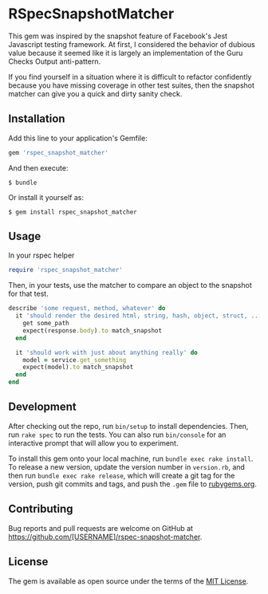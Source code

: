 # RSpecSnapshotMatcher

This gem was inspired by the snapshot feature of Facebook's Jest Javascript testing framework.  At first, I considered the behavior of dubious value because it seemed like it is largely an implementation of the Guru Checks Output anti-pattern.

If you find yourself in a situation where it is difficult to refactor confidently because you have missing coverage in other test suites, then the snapshot matcher can give you a quick and dirty sanity check.

## Installation

Add this line to your application's Gemfile:

```ruby
gem 'rspec_snapshot_matcher'
```

And then execute:

    $ bundle

Or install it yourself as:

    $ gem install rspec_snapshot_matcher

## Usage

In your rspec helper

```ruby
require 'rspec_snapshot_matcher'
```

Then, in your tests, use the matcher to compare an object to the snapshot for that test.

```ruby
describe 'some request, method, whatever' do
  it 'should render the desired html, string, hash, object, struct, ... you name it' do
    get some_path
    expect(response.body).to match_snapshot
  end

  it 'should work with just about anything really' do
    model = service.get_something
    expect(model).to match_snapshot
  end
end
```
## Development

After checking out the repo, run `bin/setup` to install dependencies. Then, run `rake spec` to run the tests. You can also run `bin/console` for an interactive prompt that will allow you to experiment.

To install this gem onto your local machine, run `bundle exec rake install`. To release a new version, update the version number in `version.rb`, and then run `bundle exec rake release`, which will create a git tag for the version, push git commits and tags, and push the `.gem` file to [rubygems.org](https://rubygems.org).

## Contributing

Bug reports and pull requests are welcome on GitHub at https://github.com/[USERNAME]/rspec-snapshot-matcher.


## License

The gem is available as open source under the terms of the [MIT License](http://opensource.org/licenses/MIT).

